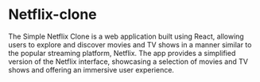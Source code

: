 # Netflix-clone
The Simple Netflix Clone is a web application built using React, allowing users to explore and discover movies and TV shows in a manner similar to the popular streaming platform, Netflix. The app provides a simplified version of the Netflix interface, showcasing a selection of movies and TV shows and offering an immersive user experience.
